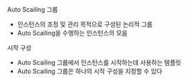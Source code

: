 Auto Scailing 그룹
- 인스턴스의 조정 및 관리 목적으로 구성된 논리적 그룹
- Auto Scailing을 수행하는 인스턴스의 모음

시작 구성
- Auto Scailing 그룹에서 인스턴스를 시작하는데 사용하는 템플릿
- Auto Scailing 그룹은 하나의 시작 구성을 지정할 수 있다